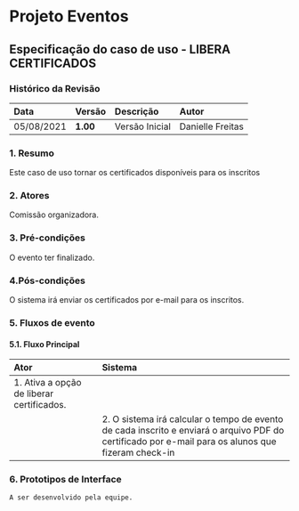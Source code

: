 # Projeto Eventos

## Especificação do caso de uso - LIBERA CERTIFICADOS

### Histórico da Revisão 

|  Data  | Versão | Descrição | Autor |
|:-------|:-------|:----------|:------|
| 05/08/2021 | **1.00** | Versão Inicial  | Danielle Freitas |

### 1. Resumo 

Este caso de uso tornar os certificados disponíveis para os inscritos

### 2. Atores 

Comissão organizadora.

### 3. Pré-condições

O evento ter finalizado.

### 4.Pós-condições

O sistema irá enviar os certificados por e-mail para os inscritos.

### 5. Fluxos de evento
#### 5.1. Fluxo Principal
|  Ator  | Sistema |
|:-------|:------- |
|1. Ativa a opção de liberar certificados.||
||2. O sistema irá calcular o tempo de evento de cada inscrito e enviará o arquivo PDF do certificado por e-mail para os alunos que fizeram check-in|

	
### 6. Prototipos de Interface

`A ser desenvolvido pela equipe.`
